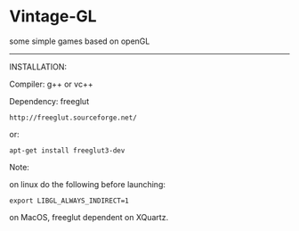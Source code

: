 # Vintage-GL
some simple games based on openGL

------------------------------------------
INSTALLATION:

Compiler: g++ or vc++

Dependency: freeglut

    http://freeglut.sourceforge.net/

or:

    apt-get install freeglut3-dev
    

Note:

  on linux do the following before launching: 

    export LIBGL_ALWAYS_INDIRECT=1
    
  on MacOS, freeglut dependent on XQuartz.
    
